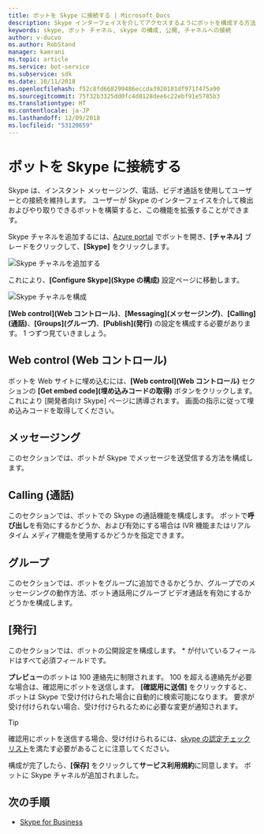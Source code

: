 ```yaml
---
title: ボットを Skype に接続する | Microsoft Docs
description: Skype インターフェイスを介してアクセスするようにボットを構成する方法について説明します。
keywords: skype, ボット チャネル, skype の構成, 公開, チャネルへの接続
author: v-ducvo
ms.author: RobStand
manager: kamrani
ms.topic: article
ms.service: bot-service
ms.subservice: sdk
ms.date: 10/11/2018
ms.openlocfilehash: f52c8fd668299486eccda3920181df971f475a90
ms.sourcegitcommit: 75f32b3325dd0fc4d8128dee6c22ebf91e5785b3
ms.translationtype: HT
ms.contentlocale: ja-JP
ms.lasthandoff: 12/09/2018
ms.locfileid: "53120659"
---
```

# <a name="connect-a-bot-to-skype"></a>ボットを Skype に接続する

Skype は、インスタント メッセージング、電話、ビデオ通話を使用してユーザーとの接続を維持します。 ユーザーが Skype のインターフェイスを介して検出およびやり取りできるボットを構築すると、この機能を拡張することができます。

Skype チャネルを追加するには、[Azure portal](https://portal.azure.com/) でボットを開き、**[チャネル]** ブレードをクリックして、**[Skype]** をクリックします。

![Skype チャネルを追加する](~/media/channels/skype-addchannel.png)

これにより、**[Configure Skype]\(Skype の構成\)** 設定ページに移動します。

![Skype チャネルを構成](~/media/channels/skype_configure.png)

**[Web control]\(Web コントロール\)**、**[Messaging]\(メッセージング\)**、**[Calling]\(通話\)**、**[Groups]\(グループ\)**、**[Publish]\(発行\)** の設定を構成する必要があります。 1 つずつ見ていきましょう。

## <a name="web-control"></a>Web control (Web コントロール)

ボットを Web サイトに埋め込むには、**[Web control]\(Web コントロール\)** セクションの **[Get embed code]\(埋め込みコードの取得\)** ボタンをクリックします。 これにより [開発者向け Skype] ページに誘導されます。 画面の指示に従って埋め込みコードを取得してください。

## <a name="messaging"></a>メッセージング

このセクションでは、ボットが Skype でメッセージを送受信する方法を構成します。

## <a name="calling"></a>Calling (通話)

このセクションでは、ボットでの Skype の通話機能を構成します。 ボットで**呼び出し**を有効にするかどうか、および有効にする場合は IVR 機能またはリアルタイム メディア機能を使用するかどうかを指定できます。

## <a name="groups"></a>グループ

このセクションでは、ボットをグループに追加できるかどうか、グループでのメッセージングの動作方法、ボット通話用にグループ ビデオ通話を有効にするかどうかを構成します。

## <a name="publish"></a>[発行]

このセクションでは、ボットの公開設定を構成します。 * が付いているフィールドはすべて必須フィールドです。

**プレビュー**のボットは 100 連絡先に制限されます。 100 を超える連絡先が必要な場合は、確認用にボットを送信します。 **[確認用に送信]** をクリックすると、ボットは Skype で受け付けられた場合に自動的に検索可能になります。 要求が受け付けられない場合、受け付けられるために必要な変更が通知されます。

> [!TIP]
> 確認用にボットを送信する場合、受け付けられるには、[skype の認定チェックリスト](https://github.com/Microsoft/skype-dev-bots/blob/master/certification/CHECKLIST.md)を満たす必要があることに注意してください。

構成が完了したら、**[保存]** をクリックして**サービス利用規約**に同意します。 ボットに Skype チャネルが追加されました。

## <a name="next-steps"></a>次の手順

* [Skype for Business](bot-service-channel-connect-skypeforbusiness.md)
